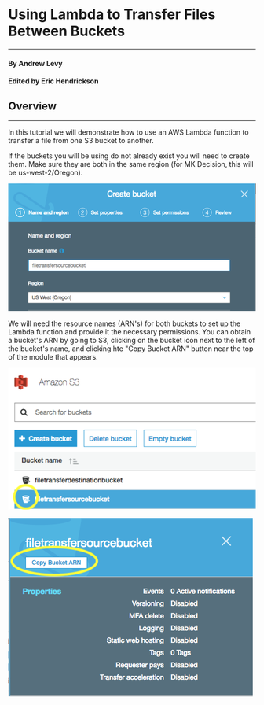 # Using Lambda to Transfer Files Between Buckets
----
#### By Andrew Levy
#### Edited by Eric Hendrickson

## Overview
----

In this tutorial we will demonstrate how to use an AWS Lambda function to transfer a file from one S3 bucket to another.

If the buckets you will be using do not already exist you will need to create them. Make sure they are both in the same region (for MK Decision, this will be us-west-2/Oregon).

![alt text](images/1.png)

We will need the resource names (ARN's) for both buckets to set up the Lambda function and provide it the necessary permissions. You can obtain a bucket's ARN by going to S3, clicking on the bucket icon next to the left of the bucket's name, and clicking hte "Copy Bucket ARN" button near the top of the module that appears.

![alt text](images/2.png)

![alt text](images/3.png)

